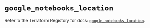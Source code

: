 # `google_notebooks_location`

Refer to the Terraform Registory for docs: [`google_notebooks_location`](https://registry.terraform.io/providers/hashicorp/google-beta/5.26.0/docs/resources/google_notebooks_location).
